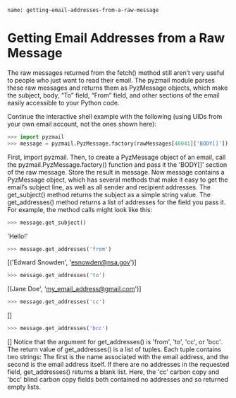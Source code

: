 ```ngMeta
name: getting-email-addresses-from-a-raw-message
```
# Getting Email Addresses from a Raw Message
The raw messages returned from the fetch() method still aren’t very useful to people who just want to read their email. The pyzmail module parses these raw messages and returns them as PyzMessage objects, which make the subject, body, “To” field, “From” field, and other sections of the email easily accessible to your Python code.

Continue the interactive shell example with the following (using UIDs from your own email account, not the ones shown here):

```python
>>> import pyzmail
>>> message = pyzmail.PyzMessage.factory(rawMessages[40041]['BODY[]'])
```
First, import pyzmail. Then, to create a PyzMessage object of an email, call the pyzmail.PyzMessage.factory() function and pass it the 'BODY[]' section of the raw message. Store the result in message. Now message contains a PyzMessage object, which has several methods that make it easy to get the email’s subject line, as well as all sender and recipient addresses. The get_subject() method returns the subject as a simple string value. The get_addresses() method returns a list of addresses for the field you pass it. For example, the method calls might look like this:

```python
>>> message.get_subject()
```
'Hello!'
```python
>>> message.get_addresses('from')
```
[('Edward Snowden', 'esnowden@nsa.gov')]
```python
>>> message.get_addresses('to')
```
[(Jane Doe', 'my_email_address@gmail.com')]
```python
>>> message.get_addresses('cc')
```
[]
```python
>>> message.get_addresses('bcc')
```
[]
Notice that the argument for get_addresses() is 'from', 'to', 'cc', or 'bcc'. The return value of get_addresses() is a list of tuples. Each tuple contains two strings: The first is the name associated with the email address, and the second is the email address itself. If there are no addresses in the requested field, get_addresses() returns a blank list. Here, the 'cc' carbon copy and 'bcc' blind carbon copy fields both contained no addresses and so returned empty lists.